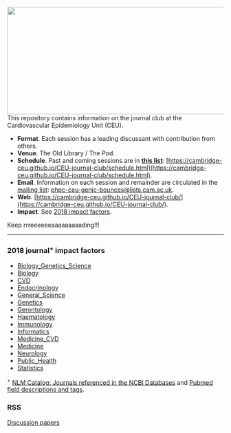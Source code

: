 <a href="https://phdcomics.com/comics/archive_print.php?comicid=963"><img src="http://phdcomics.com/comics/archive/phd011108s.gif" width="560" height="250" align="right"></a>

This repository contains information on the journal club at the Cardiovascular Epidemiology Unit (CEU).

* **Format**. Each session has a leading discussant with contribution from others.
* **Venue**. The Old Library / The Pod.
* **Schedule**. Past and coming sessions are in [**this list**](schedule.md): [https://cambridge-ceu.github.io/CEU-journal-club/schedule.html](https://cambridge-ceu.github.io/CEU-journal-club/schedule.html).
* **Email**. Information on each session and remainder are circulated in the <a href="mailto:phpc-ceu-genjc-bounces@lists.cam.ac.uk">mailing list</a>: phpc-ceu-genjc-bounces@lists.cam.ac.uk.
* **Web**. [https://cambridge-ceu.github.io/CEU-journal-club/](https://cambridge-ceu.github.io/CEU-journal-club/).
* **Impact**. See [2018 impact factors](https://github.com/cambridge-ceu/CEU-journal-club#2018-journal-impact-factors).

Keep rrreeeeeeaaaaaaaaading!!!

---

### 2018 journal<sup>+</sup> impact factors

* [Biology_Genetics_Science](IF/IF_2018_Biology_Genetics_Science.tsv)
* [Biology](IF/IF_2018_Biology.tsv)
* [CVD](IF/IF_2018_CVD.tsv)
* [Endocrinology](IF/IF_2018_Endocrinology.tsv)
* [General_Science](IF/IF_2018_General_Science.tsv)
* [Genetics](IF/IF_2018_Genetics.tsv)
* [Gerontology](IF/IF_2018_Gerontology.tsv)
* [Haematology](IF/IF_2018_Haematology.tsv)
* [Immunology](IF/IF_2018_Immunology.tsv)
* [Informatics](IF/IF_2018_Informatics.tsv)
* [Medicine_CVD](IF/IF_2018_Medicine_CVD.tsv)
* [Medicine](IF/IF_2018_Medicine.tsv)
* [Neurology](IF/IF_2018_Neurology.tsv)
* [Public_Health](IF/IF_2018_Public_Health.tsv)
* [Statistics](IF/IF_2018_Statistics.tsv)

<sup>+</sup> [NLM Catalog: Journals referenced in the NCBI Databases](https://www.ncbi.nlm.nih.gov/nlmcatalog/journals) and 
[Pubmed field descriptions and tags](https://www.ncbi.nlm.nih.gov/books/NBK3827/#pubmedhelp.Search_Field_Descriptions_and).

### RSS

[Discussion papers](https://www.rss.org.uk/RSS/Publications/Journals/Discussion_Papers/RSS/)
